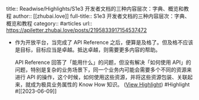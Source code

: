 title:: Readwise/Highlights/S1e3 开发者文档的三种内容层次：字典、概览和教程
author:: [[zhubai.love]]
full-title:: S1e3 开发者文档的三种内容层次：字典、概览和教程
category:: #articles
url:: https://apiletter.zhubai.love/posts/2195833917154537472

- 作为开放平台，当完成了 API Reference 之后，便算是及格了。但及格不应该是目标，目标应当是卓越。抵达卓越，则需要更多内容的帮助。
  
  API Reference 回答了「能用什么」的问题，但没有解决「如何使用 API」的问题，特别是复杂的业务场景下，同一个业务内可能会需要多个不同的资源来进行 API 的操作，这个时候，如何使用这些资源，并将这些资源包装、关联起来，就成为极具业务属性的 Know How 知识。 ([View Highlight](https://read.readwise.io/read/01h2fbw58z54jgx041ep3kn9qg)) #Highlight #[[2023-06-09]]